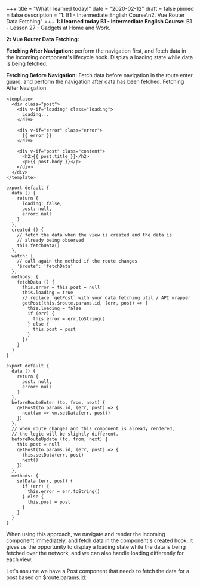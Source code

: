 +++
title = "What I learned today!"
date = "2020-02-12"
draft = false
pinned = false
description = "1: B1 - Intermediate English Course\n2: Vue Router Data Fetching"
+++
**1: I learned today  B1 - Intermediate English Course:**
B1 - Lesson 27 - Gadgets at Home and Work.



**2: Vue Router Data Fetching:**

**Fetching After Navigation:** perform the navigation first, and fetch data in the incoming component's lifecycle hook. Display a loading state while data is being fetched.

**Fetching Before Navigation:** Fetch data before navigation in the route enter guard, and perform the navigation after data has been fetched. Fetching After Navigation

```
<template>
  <div class="post">
    <div v-if="loading" class="loading">
      Loading...
    </div>

    <div v-if="error" class="error">
      {{ error }}
    </div>

    <div v-if="post" class="content">
      <h2>{{ post.title }}</h2>
      <p>{{ post.body }}</p>
    </div>
  </div>
</template>
```

```
export default {
  data () {
    return {
      loading: false,
      post: null,
      error: null
    }
  },
  created () {
    // fetch the data when the view is created and the data is
    // already being observed
    this.fetchData()
  },
  watch: {
    // call again the method if the route changes
    '$route': 'fetchData'
  },
  methods: {
    fetchData () {
      this.error = this.post = null
      this.loading = true
      // replace `getPost` with your data fetching util / API wrapper
      getPost(this.$route.params.id, (err, post) => {
        this.loading = false
        if (err) {
          this.error = err.toString()
        } else {
          this.post = post
        }
      })
    }
  }
}
```

```
export default {
  data () {
    return {
      post: null,
      error: null
    }
  },
  beforeRouteEnter (to, from, next) {
    getPost(to.params.id, (err, post) => {
      next(vm => vm.setData(err, post))
    })
  },
  // when route changes and this component is already rendered,
  // the logic will be slightly different.
  beforeRouteUpdate (to, from, next) {
    this.post = null
    getPost(to.params.id, (err, post) => {
      this.setData(err, post)
      next()
    })
  },
  methods: {
    setData (err, post) {
      if (err) {
        this.error = err.toString()
      } else {
        this.post = post
      }
    }
  }
}
```


When using this approach, we navigate and render the incoming component immediately, and fetch data in the component's created hook. It gives us the opportunity to display a loading state while the data is being fetched over the network, and we can also handle loading differently for each view.

Let's assume we have a Post component that needs to fetch the data for a post based on $route.params.id:

